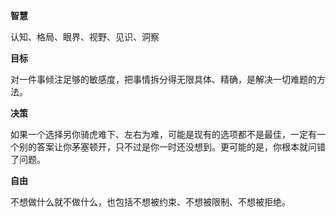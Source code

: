 **智慧**

认知、格局、眼界、视野、见识、洞察

**目标**

对一件事倾注足够的敏感度，把事情拆分得无限具体、精确，是解决一切难题的方法。

**决策**

如果一个选择另你骑虎难下、左右为难，可能是现有的选项都不是最佳，一定有一个别的答案让你茅塞顿开，只不过是你一时还没想到。更可能的是，你根本就问错了问题。

**自由**

不想做什么就不做什么，也包括不想被约束、不想被限制、不想被拒绝。
